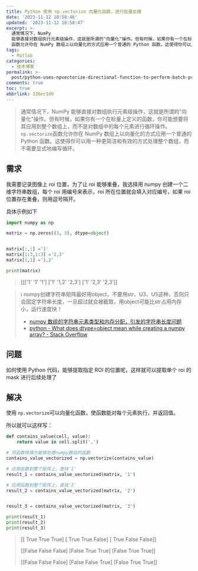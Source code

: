 ```yaml
---
title: Python 使用 np.vectorize 向量化函数，进行批量处理
date: '2023-11-12 18:58:46'
updated: '2023-11-12 18:58:47'
excerpt: >-
  通常情况下，NumPy
  能够直接对数组执行元素级操作，这就是所谓的"向量化"操作。但有时候，如果你有一个在标量上定义的函数，你可能想要将其应用到整个数组上，而不是对数组中的每个元素进行循环操作。`np.vectorize`
  函数允许你在 NumPy 数组上以向量化的方式应用一个普通的 Python 函数。这使得你可以用一种更简洁和有效的方式处理整个数组，而不需要显式地编写循环。
tags:
  - Matlab
categories:
  - 技术博客
permalink: >-
  post/python-uses-npvectorize-directional-function-to-perform-batch-processing-ipcdn.html
comments: true
toc: true
abbrlink: 336ec1d0
---
```




> 通常情况下，NumPy 能够直接对数组执行元素级操作，这就是所谓的"向量化"操作。但有时候，如果你有一个在标量上定义的函数，你可能想要将其应用到整个数组上，而不是对数组中的每个元素进行循环操作。​`np.vectorize`​​ 函数允许你在 NumPy 数组上以向量化的方式应用一个普通的 Python 函数。这使得你可以用一种更简洁和有效的方式处理整个数组，而不需要显式地编写循环。

## 需求

我需要记录图像上 roi 位置，为了让 roi 能够重叠，我选择用 numpy 创建一个二维字符串数组，每个 roi 用编号来表示，roi 所在位置就会填入对应编号，如果 roi 位置存在重叠，则用逗号隔开。

具体示例如下

```python
import numpy as np

matrix = np.zeros((3, 3), dtype=object)


matrix[:,:] ='1'
matrix[1:3,1:3] ='2,3'
matrix[1,1] ='1,2'

print(matrix)
```

> [[['1' '1' '1']
> ['1' '1,2' '2,3']
> ['1' '2,3' '2,3']]

> ℹ numpy创建字符串矩阵最好用object，不要用str、U3、U5这种，否则只会固定字符串长度，一旦超过就会被截取，用object可能比str占用内存小，运行速度快！
>
> * [numpy 数组的字符串元素类型和内存分配，引发的字符串长度问题](https://zhuanlan.zhihu.com/p/556852726)
> * [python - What does dtype=object mean while creating a numpy array? - Stack Overflow](https://stackoverflow.com/questions/29877508/what-does-dtype-object-mean-while-creating-a-numpy-array)

## 问题

如何使用 Python 代码，能够提取指定 ROI 的位置呢，这样就可以提取单个 roi 的 mask 进行后续处理了

## 解决

使用 `np.vectorize`​ 可以向量化函数，使函数能对每个元素执行，并返回值。

所以就可以这样写：

```python
def contains_value(cell, value):
    return value in cell.split(',')

# 将函数转换为能够处理numpy数组的函数
contains_value_vectorized = np.vectorize(contains_value)

# 应用函数到整个矩阵上，查找'1'
result_1 = contains_value_vectorized(matrix, '1')

# 应用函数到整个矩阵上，查找'2'
result_2 = contains_value_vectorized(matrix, '2')


result_3 = contains_value_vectorized(matrix, '3')

print(result_1)
print(result_2)
print(result_3)
```

> [[ True  True  True]
> [ True  True False]
> [ True False False]]
>
> [[False False False]
> [False  True  True]
> [False  True  True]]
>
> [[False False False]
> [False False  True]
> [False  True  True]]
